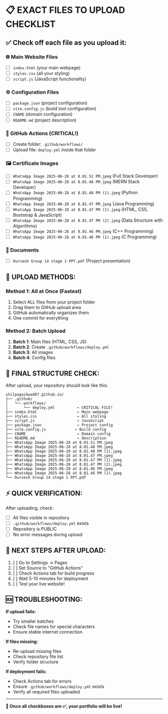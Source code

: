 # 📋 EXACT FILES TO UPLOAD CHECKLIST

## ✅ Check off each file as you upload it:

### 🌐 Main Website Files
- [ ] `index.html` (your main webpage)
- [ ] `styles.css` (all your styling)
- [ ] `script.js` (JavaScript functionality)

### ⚙️ Configuration Files
- [ ] `package.json` (project configuration)
- [ ] `vite.config.js` (build tool configuration)
- [ ] `CNAME` (domain configuration)
- [ ] `README.md` (project description)

### 🤖 GitHub Actions (CRITICAL!)
- [ ] Create folder: `.github/workflows/`
- [ ] Upload file: `deploy.yml` inside that folder

### 🖼️ Certificate Images
- [ ] `WhatsApp Image 2025-06-28 at 8.01.51 PM.jpeg` (Full Stack Developer)
- [ ] `WhatsApp Image 2025-06-28 at 8.01.48 PM.jpeg` (MERN Stack Developer)
- [ ] `WhatsApp Image 2025-06-28 at 8.01.48 PM (1).jpeg` (Python Programming)
- [ ] `WhatsApp Image 2025-06-28 at 8.01.47 PM.jpeg` (Java Programming)
- [ ] `WhatsApp Image 2025-06-28 at 8.01.47 PM (1).jpeg` (HTML, CSS, Bootstrap & JavaScript)
- [ ] `WhatsApp Image 2025-06-28 at 8.01.47 PM (2).jpeg` (Data Structure with Algorithms)
- [ ] `WhatsApp Image 2025-06-28 at 8.01.46 PM.jpeg` (C++ Programming)
- [ ] `WhatsApp Image 2025-06-28 at 8.01.46 PM (1).jpeg` (C Programming)

### 📄 Documents
- [ ] `Durvesh Group 14 stage 1 PPT.pdf` (Project presentation)

## 🚀 UPLOAD METHODS:

### Method 1: All at Once (Fastest)
1. Select ALL files from your project folder
2. Drag them to GitHub upload area
3. GitHub automatically organizes them
4. One commit for everything

### Method 2: Batch Upload
1. **Batch 1**: Main files (HTML, CSS, JS)
2. **Batch 2**: Create `.github/workflows/deploy.yml`
3. **Batch 3**: All images
4. **Batch 4**: Config files

## 📁 FINAL STRUCTURE CHECK:

After upload, your repository should look like this:

```
shilpagaikwad87.github.io/
├── .github/
│   └── workflows/
│       └── deploy.yml          ← CRITICAL FILE!
├── index.html                  ← Main webpage
├── styles.css                  ← All styling
├── script.js                   ← JavaScript
├── package.json                ← Project config
├── vite.config.js             ← Build config
├── CNAME                       ← Domain config
├── README.md                   ← Description
├── WhatsApp Image 2025-06-28 at 8.01.51 PM.jpeg
├── WhatsApp Image 2025-06-28 at 8.01.48 PM.jpeg
├── WhatsApp Image 2025-06-28 at 8.01.48 PM (1).jpeg
├── WhatsApp Image 2025-06-28 at 8.01.47 PM.jpeg
├── WhatsApp Image 2025-06-28 at 8.01.47 PM (1).jpeg
├── WhatsApp Image 2025-06-28 at 8.01.47 PM (2).jpeg
├── WhatsApp Image 2025-06-28 at 8.01.46 PM.jpeg
├── WhatsApp Image 2025-06-28 at 8.01.46 PM (1).jpeg
└── Durvesh Group 14 stage 1 PPT.pdf
```

## ⚡ QUICK VERIFICATION:

After uploading, check:
- [ ] All files visible in repository
- [ ] `.github/workflows/deploy.yml` exists
- [ ] Repository is PUBLIC
- [ ] No error messages during upload

## 🎯 NEXT STEPS AFTER UPLOAD:

1. [ ] Go to Settings → Pages
2. [ ] Set Source to "GitHub Actions"
3. [ ] Check Actions tab for build progress
4. [ ] Wait 5-10 minutes for deployment
5. [ ] Test your live website!

## 🆘 TROUBLESHOOTING:

**If upload fails:**
- Try smaller batches
- Check file names for special characters
- Ensure stable internet connection

**If files missing:**
- Re-upload missing files
- Check repository file list
- Verify folder structure

**If deployment fails:**
- Check Actions tab for errors
- Ensure `.github/workflows/deploy.yml` exists
- Verify all required files uploaded

---

**🎉 Once all checkboxes are ✅, your portfolio will be live!**